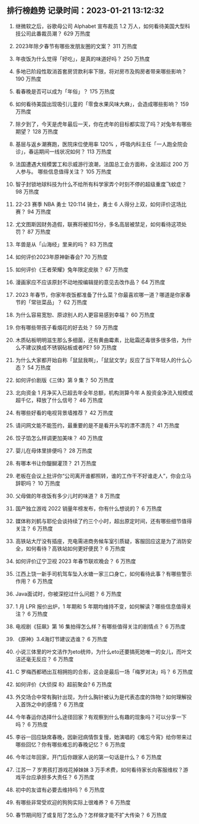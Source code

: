 
## 排行榜趋势 记录时间：2023-01-21 13:12:32
  
  1. 继微软之后，谷歌母公司 Alphabet 宣布裁员 1.2 万人，如何看待美国大型科技公司此番裁员潮？ 629 万热度
    
  2. 2023年除夕春节有哪些发朋友圈的文案？ 311 万热度
    
  3. 年夜饭为什么觉得「好吃」，是真的味道好吗？ 250 万热度
    
  4. 多地已阶段性取消首套房贷款利率下限，将对房市及购房者带来哪些影响？ 190 万热度
    
  5. 看春晚是否可以成为「年俗」？ 175 万热度
    
  6. 如何看待美国出现吸引儿童的「零食水果风味大麻」，会造成哪些影响？ 159 万热度
    
  7. 除夕到了，今天是虎年最后一天，你在虎年的目标都实现了吗？对兔年有哪些期望？ 128 万热度
    
  8. 基层与返乡潮赛跑，医院床位使用率 120% ，呼吸内科主任「一人跑全院会诊」，春运期间一线状况如何？ 113 万热度
    
  9. 法国遭遇大规模罢工和示威游行浪潮，法国总工会方面称，全法超过 200 万人参与。 哪些信息值得关注？ 105 万热度
    
  10. 智子封锁地球科技为什么不给所有科学家弄个时刻不停的超级重度飞蚊症？ 98 万热度
    
  11. 22-23 赛季 NBA 勇士 120:114 骑士，勇士 6 人得分上双，如何评价这场比赛？ 94 万热度
    
  12. 尤文图斯因财务造假，联赛将被扣15分，多名高层被禁足，如何看待这项处罚？ 87 万热度
    
  13. 年兽是从「山海经」里来的吗？ 83 万热度
    
  14. 如何评价2023年原神新春会? 70 万热度
    
  15. 如何评价《王者荣耀》兔年限定皮肤？ 67 万热度
    
  16. 漫画家应不应该原封不动地按编辑提的意见去改作品？ 64 万热度
    
  17. 2023 年春节，你家年夜饭都准备了什么菜？你最喜欢哪一道？哪道是你家春节的「常驻菜品」？ 62 万热度
    
  18. 为什么容易宽恕、原谅别人的人更容易感到幸福？ 60 万热度
    
  19. 你有哪些带孩子看烟花的好去处？ 59 万热度
    
  20. 木质砧板明明滋生那么多细菌，还有黄曲霉素，比砒霜还毒很多很多倍，为什么不建议换成不锈钢砧板或者PE? 59 万热度
    
  21. 为什么大家都开始自称「鼠鼠我啊」，「鼠鼠文学」反应了当下年轻人的什么心态？ 54 万热度
    
  22. 如何评价剧版《三体》第 9 集？ 50 万热度
    
  23. 北向资金 1 月净买入已超去年全年总额，机构测算今年 A 股资金净流入规模或超千亿，释放了什么信号？ 46 万热度
    
  24. 有哪些好看的电视背景墙推荐？ 42 万热度
    
  25. 请问网文能不能签约，最重要的是不是看开头写的漂不漂亮？ 41 万热度
    
  26. 饺子馅怎么样调更加美味？ 40 万热度
    
  27. 婴儿在母体里排便吗？ 28 万热度
    
  28. 有哪本书让你醍醐灌顶？ 21 万热度
    
  29. 老板在会议上批评你“公司离开谁都照转，谁的工作干不好谁走人”，你会立马辞职吗？ 10 万热度
    
  30. 父母做的年夜饭有多少儿时的味道？ 8 万热度
    
  31. 国产独立游戏 2022 销量年榜发布，你有什么想说的？ 6 万热度
    
  32. 媒体称刘鹤与耶伦会谈持续了约三个小时，超出原定时间，还有哪些细节值得关注？ 6 万热度
    
  33. 高铁站大厅没有插座，充电需进商务候车室引质疑，客服回应这是为了消防安全，如何看待？高铁站如何更好便民？ 6 万热度
    
  34. 如何评价辽宁卫视 2023 年春节联欢晚会？ 6 万热度
    
  35. 江西上饶一新手司机驾车坠入水塘一家三口身亡，如何看待此事？有哪些警示作用？ 6 万热度
    
  36. Java面试时，你被深挖过什么问题？ 6 万热度
    
  37. 1 月 LPR 报价出炉，1 年期和 5 年期均维持不变，如何解读？哪些信息值得关注？ 6 万热度
    
  38. 电视剧《狂飙》第 16 集拍得怎么样？有哪些值得关注的剧情点？ 6 万热度
    
  39. 《原神》3.4海灯节建议选谁？ 6 万热度
    
  40. 小说三体里的叶文洁作为eto统帅，为什么eto还要搞死她唯一的女儿，而叶文洁还毫无反应？ 6 万热度
    
  41. C 罗梅西都晒出互相拥抱的合影，这会是最后一场「梅罗对决」吗？ 6 万热度
    
  42. 如何评价《大侦探 8》超前聚会? 6 万热度
    
  43. 外交场合中常有胸针出现，为什么胸针被认为是代表态度的饰物？如何理解投入首饰之中的感情？ 6 万热度
    
  44. 今年春运你选择什么途径回家？有观察到什么有趣的现象吗？可以分享一下吗？ 6 万热度
    
  45. 李谷一回应缺席春晚，因新冠病情恢复慢，她演唱的《难忘今宵》给你带来过哪些回忆？你有哪些难忘的春晚记忆？ 6 万热度
    
  46. 今年过年回家，开门后你跟家人说的第一句话是什么？ 6 万热度
    
  47. 江苏一 7 岁男孩打游戏花掉妹妹 3 万手术费，如何看待家长向客服维权？游戏平台应承担多大责任？ 6 万热度
    
  48. 初中的友谊有必要去维持吗？ 6 万热度
    
  49. 有哪些非常受欢迎的狗狗实际上很难养？ 6 万热度
    
  50. 春节期间阳了或复阳了怎么办？怎样做才能不扩大传染？ 6 万热度
    